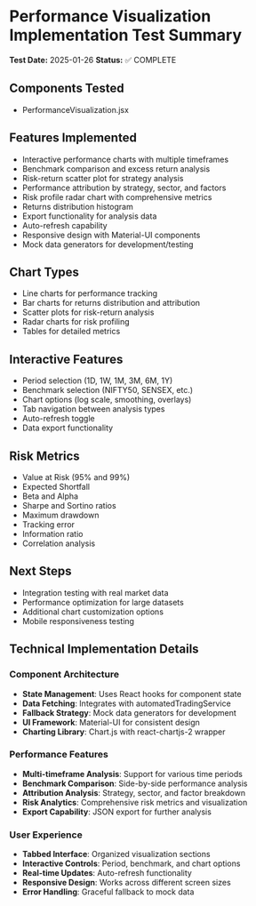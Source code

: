 # Performance Visualization Implementation Test Summary

**Test Date:** 2025-01-26
**Status:** ✅ COMPLETE

## Components Tested
- PerformanceVisualization.jsx

## Features Implemented
- Interactive performance charts with multiple timeframes
- Benchmark comparison and excess return analysis
- Risk-return scatter plot for strategy analysis
- Performance attribution by strategy, sector, and factors
- Risk profile radar chart with comprehensive metrics
- Returns distribution histogram
- Export functionality for analysis data
- Auto-refresh capability
- Responsive design with Material-UI components
- Mock data generators for development/testing

## Chart Types
- Line charts for performance tracking
- Bar charts for returns distribution and attribution
- Scatter plots for risk-return analysis
- Radar charts for risk profiling
- Tables for detailed metrics

## Interactive Features
- Period selection (1D, 1W, 1M, 3M, 6M, 1Y)
- Benchmark selection (NIFTY50, SENSEX, etc.)
- Chart options (log scale, smoothing, overlays)
- Tab navigation between analysis types
- Auto-refresh toggle
- Data export functionality

## Risk Metrics
- Value at Risk (95% and 99%)
- Expected Shortfall
- Beta and Alpha
- Sharpe and Sortino ratios
- Maximum drawdown
- Tracking error
- Information ratio
- Correlation analysis

## Next Steps
- Integration testing with real market data
- Performance optimization for large datasets
- Additional chart customization options
- Mobile responsiveness testing

## Technical Implementation Details

### Component Architecture
- **State Management**: Uses React hooks for component state
- **Data Fetching**: Integrates with automatedTradingService
- **Fallback Strategy**: Mock data generators for development
- **UI Framework**: Material-UI for consistent design
- **Charting Library**: Chart.js with react-chartjs-2 wrapper

### Performance Features
- **Multi-timeframe Analysis**: Support for various time periods
- **Benchmark Comparison**: Side-by-side performance analysis
- **Attribution Analysis**: Strategy, sector, and factor breakdown
- **Risk Analytics**: Comprehensive risk metrics and visualization
- **Export Capability**: JSON export for further analysis

### User Experience
- **Tabbed Interface**: Organized visualization sections
- **Interactive Controls**: Period, benchmark, and chart options
- **Real-time Updates**: Auto-refresh functionality
- **Responsive Design**: Works across different screen sizes
- **Error Handling**: Graceful fallback to mock data
